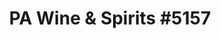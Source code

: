 ---
title: "PA Wine & Spirits #5157"
url: /philadelphia/pa-wine-und-spirits-5157/
shop: Spirituosen
---
